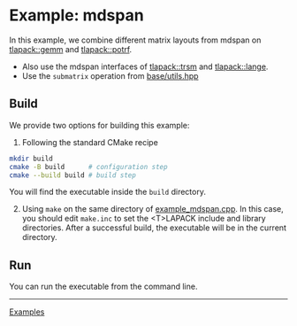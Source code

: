 # Example: mdspan

In this example, we combine different matrix layouts from mdspan on [tlapack::gemm](../../include/blas/gemm.hpp) and [tlapack::potrf](../../include/lapack/potrf.hpp). 

- Also use the mdspan interfaces of [tlapack::trsm](../../include/blas/trsm.hpp) and [tlapack::lange](../../include/lapack/lange.hpp).
- Use the `submatrix` operation from [base/utils.hpp](../../include/base/utils.hpp)

## Build

We provide two options for building this example:

1. Following the standard CMake recipe

```sh
mkdir build
cmake -B build      # configuration step
cmake --build build # build step
```

You will find the executable inside the `build` directory.

2. Using `make` on the same directory of [example_mdspan.cpp](example_mdspan.cpp). In this case, you should edit `make.inc` to set the \<T\>LAPACK include and library directories. After a successful build, the executable will be in the current directory.

## Run

You can run the executable from the command line.

---

[Examples](../README.md#mdspan)
